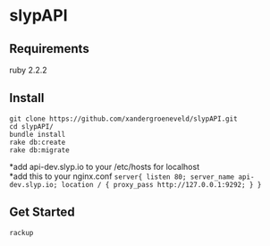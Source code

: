 # slypAPI
## Requirements
ruby 2.2.2
  
## Install
`git clone https://github.com/xandergroeneveld/slypAPI.git`  
`cd slypAPI/`  
`bundle install`  
`rake db:create`  
`rake db:migrate`  
  
*add api-dev.slyp.io to your /etc/hosts for localhost  
*add this to your nginx.conf
 `server{
      listen 80;
      server_name api-dev.slyp.io;
      location / {
        proxy_pass http://127.0.0.1:9292;
      }
    }`
  
## Get Started
`rackup`
